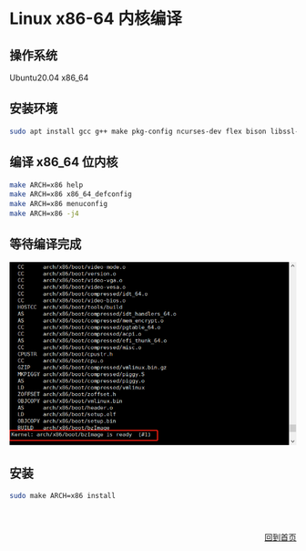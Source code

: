 #  Linux x86-64 内核编译

## 操作系统

Ubuntu20.04 x86_64



## 安装环境

```bash
sudo apt install gcc g++ make pkg-config ncurses-dev flex bison libssl-dev libelf-dev
```



## 编译 x86_64 位内核

```bash
make ARCH=x86 help
make ARCH=x86 x86_64_defconfig
make ARCH=x86 menuconfig
make ARCH=x86 -j4
```



## 等待编译完成

![01](img/003/01.png)



## 安装

```bash
sudo make ARCH=x86 install
```



<p align="right" style="padding-top:40px"><a href="https://zcteo.github.io/">回到首页</a></p>